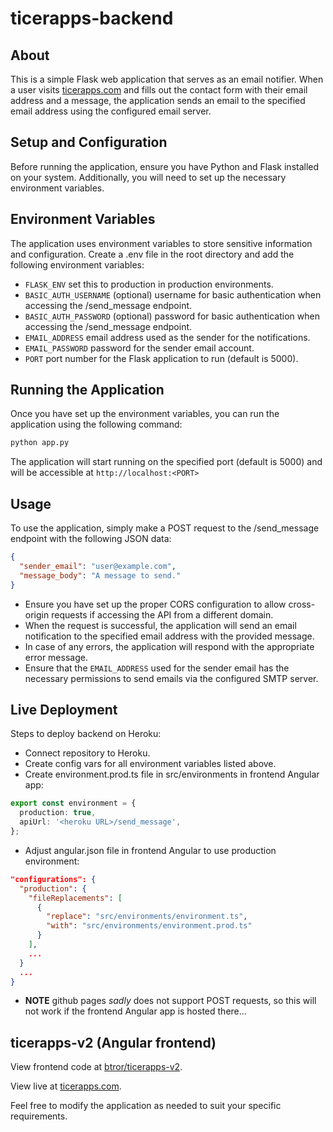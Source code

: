 # ticerapps-backend
## About

This is a simple Flask web application that serves as an email notifier. When a user visits [ticerapps.com](https://ticerapps.com) and fills out the contact form with their email address and a message, the application sends an email to the specified email address using the configured email server.

## Setup and Configuration

Before running the application, ensure you have Python and Flask installed on your system. Additionally, you will need to set up the necessary environment variables.

## Environment Variables

The application uses environment variables to store sensitive information and configuration. Create a .env file in the root directory and add the following environment variables:

- ```FLASK_ENV``` set this to production in production environments.
- ```BASIC_AUTH_USERNAME``` (optional) username for basic authentication when accessing the /send_message endpoint.
- ```BASIC_AUTH_PASSWORD``` (optional) password for basic authentication when accessing the /send_message endpoint.
- ```EMAIL_ADDRESS``` email address used as the sender for the notifications.
- ```EMAIL_PASSWORD``` password for the sender email account.
- ```PORT``` port number for the Flask application to run (default is 5000).

## Running the Application

Once you have set up the environment variables, you can run the application using the following command:

```bash
python app.py
```

The application will start running on the specified port (default is 5000) and will be accessible at ```http://localhost:<PORT>```

## Usage

To use the application, simply make a POST request to the /send_message endpoint with the following JSON data:
```json
{
  "sender_email": "user@example.com",
  "message_body": "A message to send."
}
```
- Ensure you have set up the proper CORS configuration to allow cross-origin requests if accessing the API from a different domain.
- When the request is successful, the application will send an email notification to the specified email address with the provided message.
- In case of any errors, the application will respond with the appropriate error message.
- Ensure that the ```EMAIL_ADDRESS``` used for the sender email has the necessary permissions to send emails via the configured SMTP server.

## Live Deployment

Steps to deploy backend on Heroku:
- Connect repository to Heroku.
- Create config vars for all environment variables listed above.
- Create environment.prod.ts file in src/environments in frontend Angular app:
```typescript
export const environment = {
  production: true,
  apiUrl: '<heroku URL>/send_message',
};
```
- Adjust angular.json file in frontend Angular to use production environment:
```json
"configurations": {
  "production": {
    "fileReplacements": [
      {
        "replace": "src/environments/environment.ts",
        "with": "src/environments/environment.prod.ts"
      }
    ],
    ...
  }
  ...
}
```
- <B>NOTE</B> github pages <I>sadly</I> does not support POST requests, so this will not work if the frontend Angular app is hosted there...

## ticerapps-v2 (Angular frontend)

View frontend code at [btror/ticerapps-v2](https://github.com/btror/ticerapps-v2).

View live at [ticerapps.com](https://ticerapps.com).

Feel free to modify the application as needed to suit your specific requirements.
